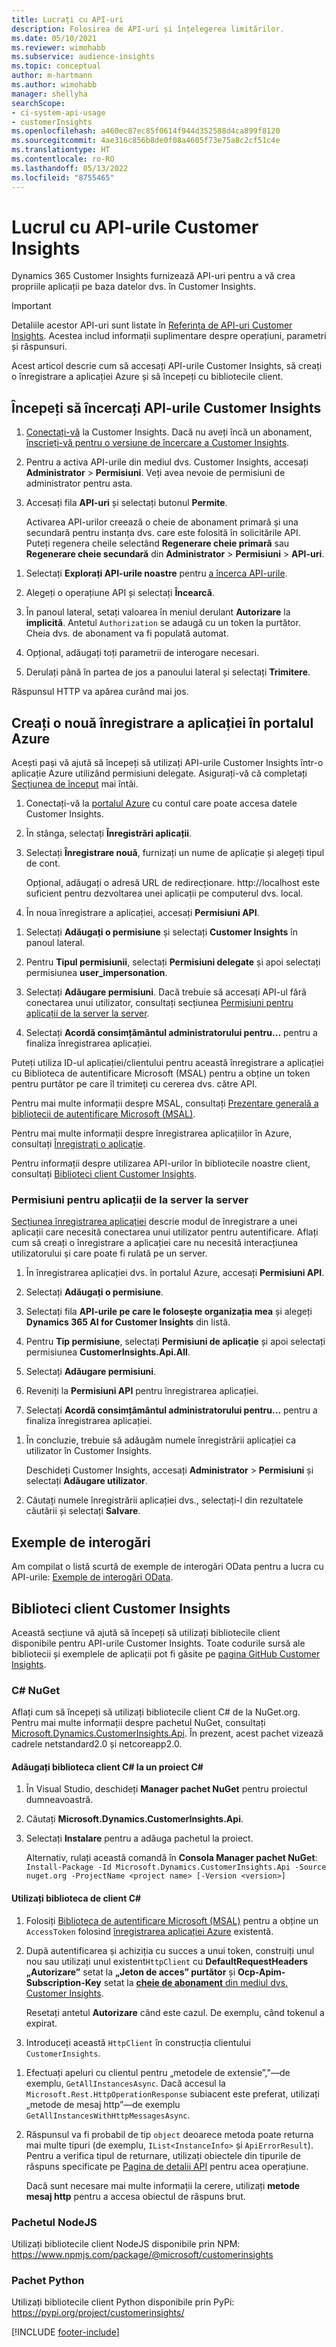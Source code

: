 ```yaml
---
title: Lucrați cu API-uri
description: Folosirea de API-uri și înțelegerea limitărilor.
ms.date: 05/10/2021
ms.reviewer: wimohabb
ms.subservice: audience-insights
ms.topic: conceptual
author: m-hartmann
ms.author: wimohabb
manager: shellyha
searchScope:
- ci-system-api-usage
- customerInsights
ms.openlocfilehash: a460ec87ec85f0614f944d352588d4ca899f8120
ms.sourcegitcommit: 4ae316c856b8de0f08a4605f73e75a8c2cf51c4e
ms.translationtype: HT
ms.contentlocale: ro-RO
ms.lasthandoff: 05/13/2022
ms.locfileid: "8755465"
---
```

# <a name="work-with-customer-insights-apis"></a>Lucrul cu API-urile Customer Insights

Dynamics 365 Customer Insights furnizează API-uri pentru a vă crea propriile aplicații pe baza datelor dvs. în Customer Insights.

> [!IMPORTANT]
> Detaliile acestor API-uri sunt listate în [Referința de API-uri Customer Insights](https://developer.ci.ai.dynamics.com/api-details#api=CustomerInsights). Acestea includ informații suplimentare despre operațiuni, parametri și răspunsuri.

Acest articol descrie cum să accesați API-urile Customer Insights, să creați o înregistrare a aplicației Azure și să începeți cu bibliotecile client.

## <a name="get-started-trying-the-customer-insights-apis"></a>Începeți să încercați API-urile Customer Insights

1. [Conectați-vă](https://home.ci.ai.dynamics.com) la Customer Insights. Dacă nu aveți încă un abonament, [înscrieți-vă pentru o versiune de încercare a Customer Insights](https://aka.ms/tryci).

1. Pentru a activa API-urile din mediul dvs. Customer Insights, accesați **Administrator** > **Permisiuni**. Veți avea nevoie de permisiuni de administrator pentru asta.

1. Accesați fila **API-uri** și selectați butonul **Permite**.    
 
   Activarea API-urilor creează o cheie de abonament primară și una secundară pentru instanța dvs. care este folosită în solicitările API. Puteți regenera cheile selectând **Regenerare cheie primară** sau **Regenerare cheie secundară** din **Administrator** > **Permisiuni** > **API-uri**.

<!--  :::image type="content" source="media/enable-apis.gif" alt-text="Enable Customer Insights APIs."::: -->

1. Selectați **Explorați API-urile noastre** pentru [a încerca API-urile](https://developer.ci.ai.dynamics.com/api-details#api=CustomerInsights&operation=Get-all-instances).

1. Alegeți o operațiune API și selectați **Încearcă**.

1. În panoul lateral, setați valoarea în meniul derulant **Autorizare** la **implicită**. Antetul `Authorization` se adaugă cu un token la purtător. Cheia dvs. de abonament va fi populată automat.
  
1. Opțional, adăugați toți parametrii de interogare necesari.

1. Derulați până în partea de jos a panoului lateral și selectați **Trimitere**.

Răspunsul HTTP va apărea curând mai jos.

<!--   :::image type="content" source="media/try-apis.gif" alt-text="How to test the APIs."::: -->

## <a name="create-a-new-app-registration-in-the-azure-portal"></a>Creați o nouă înregistrare a aplicației în portalul Azure

Acești pași vă ajută să începeți să utilizați API-urile Customer Insights într-o aplicație Azure utilizând permisiuni delegate. Asigurați-vă că completați [Secțiunea de început](#get-started-trying-the-customer-insights-apis) mai întâi.

1. Conectați-vă la [portalul Azure](https://portal.azure.com) cu contul care poate accesa datele Customer Insights.

1. În stânga, selectați **Înregistrări aplicații**.

1. Selectați **Înregistrare nouă**, furnizați un nume de aplicație și alegeți tipul de cont.
 
   Opțional, adăugați o adresă URL de redirecționare. http://localhost este suficient pentru dezvoltarea unei aplicații pe computerul dvs. local.

1. În noua înregistrare a aplicației, accesați **Permisiuni API**.

<!--   :::image type="content" source="media/app-registration-1.gif" alt-text="How to set API permissions in App registration."::: -->

1. Selectați **Adăugați o permisiune** și selectați **Customer Insights** în panoul lateral.

1. Pentru **Tipul permisiunii**, selectați **Permisiuni delegate** și apoi selectați permisiunea **user_impersonation**.

1. Selectați **Adăugare permisiuni**. Dacă trebuie să accesați API-ul fără conectarea unui utilizator, consultați secțiunea [Permisiuni pentru aplicații de la server la server](#server-to-server-application-permissions).

1. Selectați **Acordă consimțământul administratorului pentru...** pentru a finaliza înregistrarea aplicației.

Puteți utiliza ID-ul aplicației/clientului pentru această înregistrare a aplicației cu Biblioteca de autentificare Microsoft (MSAL) pentru a obține un token pentru purtător pe care îl trimiteți cu cererea dvs. către API.

<!-- :::image type="content" source="media/grant-admin-consent.gif" alt-text="How to grant admin consent."::: -->

Pentru mai multe informații despre MSAL, consultați [Prezentare generală a bibliotecii de autentificare Microsoft (MSAL)](/azure/active-directory/develop/msal-overview).

Pentru mai multe informații despre înregistrarea aplicațiilor în Azure, consultați [Înregistrați o aplicație](/graph/auth-register-app-v2).

Pentru informații despre utilizarea API-urilor în bibliotecile noastre client, consultați [Biblioteci client Customer Insights](#customer-insights-client-libraries).

### <a name="server-to-server-application-permissions"></a>Permisiuni pentru aplicații de la server la server

[Secțiunea înregistrarea aplicației](#create-a-new-app-registration-in-the-azure-portal) descrie modul de înregistrare a unei aplicații care necesită conectarea unui utilizator pentru autentificare. Aflați cum să creați o înregistrare a aplicației care nu necesită interacțiunea utilizatorului și care poate fi rulată pe un server.

1. În înregistrarea aplicației dvs. în portalul Azure, accesați **Permisiuni API**.

1. Selectați **Adăugați o permisiune**. 

1. Selectați fila **API-urile pe care le folosește organizația mea** și alegeți **Dynamics 365 AI for Customer Insights** din listă. 

1. Pentru **Tip permisiune**, selectați **Permisiuni de aplicație** și apoi selectați permisiunea **CustomerInsights.Api.All**.

1. Selectați **Adăugare permisiuni**.

1. Reveniți la **Permisiuni API** pentru înregistrarea aplicației.

1. Selectați **Acordă consimțământul administratorului pentru...** pentru a finaliza înregistrarea aplicației.

 <!--  :::image type="content" source="media/grant-admin-consent.gif" alt-text="How to grant admin consent."::: -->

1. În concluzie, trebuie să adăugăm numele înregistrării aplicației ca utilizator în Customer Insights.  
   
   Deschideți Customer Insights, accesați **Administrator** > **Permisiuni** și selectați **Adăugare utilizator**.

1. Căutați numele înregistrării aplicației dvs., selectați-l din rezultatele căutării și selectați **Salvare**.

## <a name="sample-queries"></a>Exemple de interogări

Am compilat o listă scurtă de exemple de interogări OData pentru a lucra cu API-urile: [Exemple de interogări OData](odata-examples.md).

## <a name="customer-insights-client-libraries"></a>Biblioteci client Customer Insights

Această secțiune vă ajută să începeți să utilizați bibliotecile client disponibile pentru API-urile Customer Insights. Toate codurile sursă ale bibliotecii și exemplele de aplicații pot fi găsite pe [pagina GitHub Customer Insights](https://github.com/microsoft/Dynamics365-CustomerInsights-Client-Libraries). 

### <a name="c-nuget"></a>C# NuGet

Aflați cum să începeți să utilizați bibliotecile client C# de la NuGet.org. Pentru mai multe informații despre pachetul NuGet, consultați [Microsoft.Dynamics.CustomerInsights.Api](https://www.nuget.org/packages/Microsoft.Dynamics.CustomerInsights.Api/). În prezent, acest pachet vizează cadrele netstandard2.0 și netcoreapp2.0.

#### <a name="add-the-c-client-library-to-a-c-project"></a>Adăugați biblioteca client C# la un proiect C#

1. În Visual Studio, deschideți **Manager pachet NuGet** pentru proiectul dumneavoastră.

1. Căutați **Microsoft.Dynamics.CustomerInsights.Api**.

1. Selectați **Instalare** pentru a adăuga pachetul la proiect.
 
   Alternativ, rulați această comandă în **Consola Manager pachet NuGet**: `Install-Package -Id Microsoft.Dynamics.CustomerInsights.Api -Source nuget.org -ProjectName <project name> [-Version <version>]`

 <!--  :::image type="content" source="media/visual-studio-nuget-package.gif" alt-text="Add NuGet package to Visual Studio project."::: -->

#### <a name="use-the-c-client-library"></a>Utilizați biblioteca de client C#

1. Folosiți [Biblioteca de autentificare Microsoft (MSAL)](/azure/active-directory/develop/msal-overview) pentru a obține un `AccessToken` folosind [înregistrarea aplicației Azure](#create-a-new-app-registration-in-the-azure-portal) existentă.

1. După autentificarea și achiziția cu succes a unui token, construiți unul nou sau utilizați unul existent`HttpClient` cu **DefaultRequestHeaders „Autorizare”** setat la **„Jeton de acces” purtător** și **Ocp-Apim-Subscription-Key** setat la [**cheie de abonament** din mediul dvs. Customer Insights](#get-started-trying-the-customer-insights-apis).   
 
   Resetați antetul **Autorizare** când este cazul. De exemplu, când tokenul a expirat.

1. Introduceți această `HttpClient` în construcția clientului `CustomerInsights`.

<!--   :::image type="content" source="media/httpclient-sample.png" alt-text="Sample of httpclient."::: -->

1. Efectuați apeluri cu clientul pentru „metodele de extensie”,"—de exemplu, `GetAllInstancesAsync`. Dacă accesul la `Microsoft.Rest.HttpOperationResponse` subiacent este preferat, utilizați „metode de mesaj http”—de exemplu `GetAllInstancesWithHttpMessagesAsync`.

1. Răspunsul va fi probabil de tip `object` deoarece metoda poate returna mai multe tipuri (de exemplu, `IList<InstanceInfo>` și `ApiErrorResult`). Pentru a verifica tipul de returnare, utilizați obiectele din tipurile de răspuns specificate pe [Pagina de detalii API](https://developer.ci.ai.dynamics.com/api-details#api=CustomerInsights) pentru acea operațiune.    
   
   Dacă sunt necesare mai multe informații la cerere, utilizați **metode mesaj http** pentru a accesa obiectul de răspuns brut.

### <a name="nodejs-package"></a>Pachetul NodeJS

Utilizați bibliotecile client NodeJS disponibile prin NPM: https://www.npmjs.com/package/@microsoft/customerinsights

### <a name="python-package"></a>Pachet Python

Utilizați bibliotecile client Python disponibile prin PyPi: https://pypi.org/project/customerinsights/

[!INCLUDE [footer-include](includes/footer-banner.md)]
